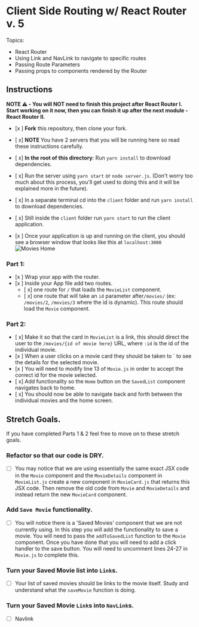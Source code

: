 # Client Side Routing w/ React Router v. 5

Topics:

* React Router
* Using Link and NavLink to navigate to specific routes
* Passing Route Parameters
* Passing props to components rendered by the Router

## Instructions

**NOTE ⚠️ - You will NOT need to finish this project after React Router I. Start working on it now, then you can finish it up after the next module - React Router II.**

- [x ] **Fork** this repository, then clone your fork.
- [ x] **NOTE** You have 2 servers that you will be running here so read these instructions carefully.
- [ x] **In the root of this directory**: Run `yarn install` to download dependencies.
- [ x] Run the server using `yarn start` or `node server.js`. (Don't worry too much about this process, you'll get used to doing this and it will be explained more in the future).
- [ x] In a separate terminal cd into the `client` folder and run `yarn install` to download dependencies.
- [ x] Still inside the `client` folder run `yarn start` to run the client application.

- [x ] Once your application is up and running on the client, you should see a browser window that looks like this at `localhost:3000`
  ![Movies Home](https://ibin.co/3xhmmHVl9BKF.png)

### Part 1:

- [x ] Wrap your app with the router.
- [x ] Inside your App file add two routes.
  - [ x] one route for `/` that loads the `MovieList` component.
  - [ x] one route that will take an `id` parameter after`/movies/` (ex: `/movies/2`, `/movies/3` where the id is dynamic). This route should load the `Movie` component.

### Part 2:

- [ x] Make it so that the card in `MovieList` is a link, this should direct the user to the `/movies/{id of movie here}` URL, where `:id` is the id of the individual movie.
- [x ] When a user clicks on a movie card they should be taken to `  to see the details for the selected movie.
- [x ] You will need to modify line 13 of `Movie.js` in order to accept the correct id for the movie selected.
- [ x] Add functionality so the `Home` button on the `SavedList` component navigates back to home.
- [ x] You should now be able to navigate back and forth between the individual movies and the home screen.

## Stretch Goals.

If you have completed Parts 1 & 2 feel free to move on to these stretch goals.

### Refactor so that our code is DRY.

- [ ] You may notice that we are using essentially the same exact JSX code in the `Movie` component and the `MovieDetails` component in `MovieList.js` create a new component in `MovieCard.js` that returns this JSX code. Then remove the old code from `Movie` and `MovieDetails` and instead return the new `MovieCard` component.

### Add `Save Movie` functionality.

- [ ] You will notice there is a 'Saved Movies' component that we are not currently using. In this step you will add the functionality to save a movie. You will need to pass the `addToSavedList` function to the `Movie` component. Once you have done that you will need to add a click handler to the save button. You will need to uncomment lines 24-27 in `Movie.js` to complete this. 

### Turn your Saved Movie list into `Link`s.

- [ ] Your list of saved movies should be links to the movie itself. Study and understand what the `saveMovie` function is doing.

### Turn your Saved Movie `Link`s into `NavLink`s.
- [ ] Navlink

